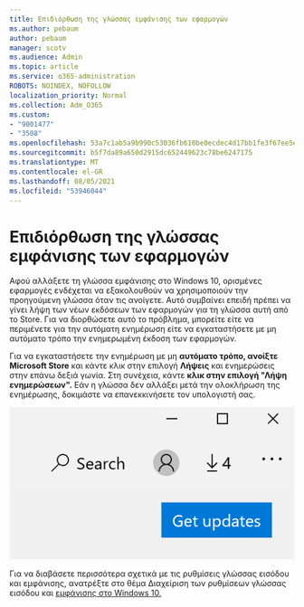 ```yaml
---
title: Επιδιόρθωση της γλώσσας εμφάνισης των εφαρμογών
ms.author: pebaum
author: pebaum
manager: scotv
ms.audience: Admin
ms.topic: article
ms.service: o365-administration
ROBOTS: NOINDEX, NOFOLLOW
localization_priority: Normal
ms.collection: Adm_O365
ms.custom:
- "9001477"
- "3508"
ms.openlocfilehash: 53a7c1ab5a9b990c53036fb610be0ecdec4d17bb1fe3f67ee5e6e2e0028cb55d
ms.sourcegitcommit: b5f7da89a650d2915dc652449623c78be6247175
ms.translationtype: MT
ms.contentlocale: el-GR
ms.lasthandoff: 08/05/2021
ms.locfileid: "53946044"
---
```

# <a name="fix-the-display-language-of-apps"></a>Επιδιόρθωση της γλώσσας εμφάνισης των εφαρμογών

Αφού αλλάξετε τη γλώσσα εμφάνισης στο Windows 10, ορισμένες εφαρμογές ενδέχεται να εξακολουθούν να χρησιμοποιούν την προηγούμενη γλώσσα όταν τις ανοίγετε. Αυτό συμβαίνει επειδή πρέπει να γίνει λήψη των νέων εκδόσεων των εφαρμογών για τη γλώσσα αυτή από το Store. Για να διορθώσετε αυτό το πρόβλημα, μπορείτε είτε να περιμένετε για την αυτόματη ενημέρωση είτε να εγκαταστήσετε με μη αυτόματο τρόπο την ενημερωμένη έκδοση των εφαρμογών.

Για να εγκαταστήσετε την ενημέρωση με μη **αυτόματο τρόπο, ανοίξτε Microsoft Store** και κάντε κλικ στην επιλογή **Λήψεις** και ενημερώσεις στην επάνω δεξιά γωνία. Στη συνέχεια, κάντε **κλικ στην επιλογή "Λήψη ενημερώσεων".** Εάν η γλώσσα δεν αλλάξει μετά την ολοκλήρωση της ενημέρωσης, δοκιμάστε να επανεκκινήσετε τον υπολογιστή σας.

![Λήψη ενημερώσεων.](media/get-updates.png)

Για να διαβάσετε περισσότερα σχετικά με τις ρυθμίσεις γλώσσας εισόδου και εμφάνισης, ανατρέξτε στο θέμα Διαχείριση των ρυθμίσεων γλώσσας εισόδου και [εμφάνισης στο Windows 10.](https://support.microsoft.com/help/4027670/windows-10-add-and-switch-input-and-display-language-preferences)
